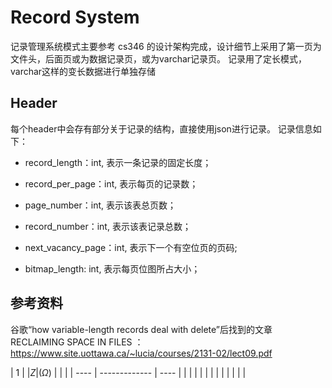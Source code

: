 # Record System

记录管理系统模式主要参考 cs346 的设计架构完成，设计细节上采用了第一页为文件头，后面页或为数据记录页，或为varchar记录页。
记录用了定长模式，varchar这样的变长数据进行单独存储

## Header

每个header中会存有部分关于记录的结构，直接使用json进行记录。
记录信息如下：

- record_length：int, 表示一条记录的固定长度；

- record_per_page：int, 表示每页的记录数；

- page_number：int, 表示该表总页数；

- record_number：int, 表示该表记录总数；

- next_vacancy_page：int, 表示下一个有空位页的页码;

- bitmap_length: int, 表示每页位图所占大小；

## 参考资料

 谷歌“how variable-length records deal with delete”后找到的文章 RECLAIMING SPACE IN FILES ：https://www.site.uottawa.ca/~lucia/courses/2131-02/lect09.pdf 

| 1    | $|Z|(\Omega)$ | \|   |
| ---- | ------------- | ---- |
|      |               |      |
|      |               |      |
|      |               |      |

